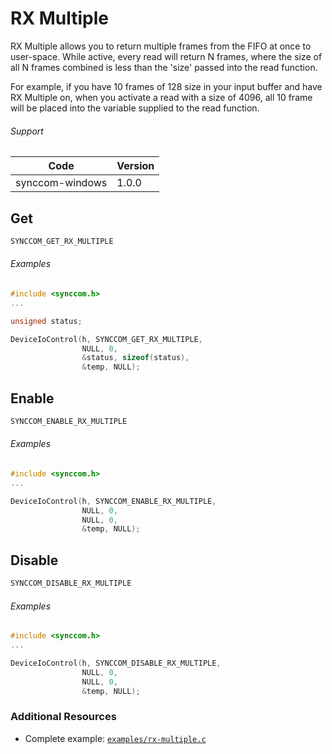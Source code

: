 # RX Multiple

RX Multiple allows you to return multiple frames from the FIFO at once to user-space. While active, every read will return N frames, where the size of all N frames combined is less than the 'size' passed into the read function.

For example, if you have 10 frames of 128 size in your input buffer and have RX Multiple on, when you activate a read with a size of 4096, all 10 frame will be placed into the variable supplied to the read function.

###### Support
| Code | Version |
| ---- | -------- |
| synccom-windows | 1.0.0 |


## Get
```c
SYNCCOM_GET_RX_MULTIPLE
```

###### Examples
```c
#include <synccom.h>
...

unsigned status;

DeviceIoControl(h, SYNCCOM_GET_RX_MULTIPLE,
                NULL, 0,
                &status, sizeof(status),
                &temp, NULL);
```


## Enable
```c
SYNCCOM_ENABLE_RX_MULTIPLE
```

###### Examples
```c
#include <synccom.h>
...

DeviceIoControl(h, SYNCCOM_ENABLE_RX_MULTIPLE,
                NULL, 0,
                NULL, 0,
                &temp, NULL);
```


## Disable
```c
SYNCCOM_DISABLE_RX_MULTIPLE
```

###### Examples
```c
#include <synccom.h>
...

DeviceIoControl(h, SYNCCOM_DISABLE_RX_MULTIPLE,
                NULL, 0,
                NULL, 0,
                &temp, NULL);
```


### Additional Resources
- Complete example: [`examples/rx-multiple.c`](https://github.com/commtech/synccom-windows/blob/master/examples/rx-multiple/rx-multiple.c)